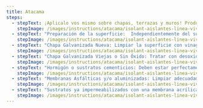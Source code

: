 ```yaml
---
title: Atacama
steps:
  - stepText: ¡Aplicalo vos mismo sobre chapas, terrazas y muros! Producto listo para usar. Aplicar con rodillo de lana sintética y/o pinceleta tantas manos hasta lograr el consumo mínimo recomendado que es de 1 lt por m2. Esto puede variar entre 2-4 manos. También puede utilizarse equipos tipo Airless. 
    stepImage: /images/instructions/atacama/isolant-aislantes-linea-vivienda-atacama-paso-a-paso-colocacion-paso-1.jpg
  - stepText: "Preparación de la superficie:  Independientemente del substrato en cuestión, siempre las superficies a tratar deben estar secas, libres de polvo, sin zonas flojas, rajaduras, grasitudes, hongos, óxido. De ser necesario eliminarlas y/o limpiarlas completamente valiéndose de cepillo de alambre o cerda dura, espátulas o hidro lavadoras, tal que se elimine toda suciedad o restos de materiales preexistentes, asegurarse de no dejar residuos de productos utilizados para la limpieza y quede perfectamente seca."
    stepImage: /images/instructions/atacama/isolant-aislantes-linea-vivienda-atacama-paso-a-paso-colocacion-paso-2.jpg
  - stepText: "Chapa Galvanizada Nueva: Limpiar la superficie con vinagre de alcohol hasta que la misma se oscurezca o bien podría usarse directamente un desoxidante fosfatizante. En ambos casos, enjuagar y dejar secar bien. Recubrir luego con Escudo Solar ATACAMA."
    stepImage: /images/instructions/atacama/isolant-aislantes-linea-vivienda-atacama-paso-a-paso-colocacion-paso-3.jpg
  - stepText: "Chapa Galvanizada Viejas o Sin Óxido: Tratar con desoxidante fosfatizante a modo de desengrasar la superficie y proveer un adecuado mordiente al substrato. Si existiese presencia de óxido, tratar previamente las áreas afectadas con un convertidor de óxido. Si hubiese algún tipo de orificios, fisuras, imperfecciónes en tornillos, etc., aplicar selladores o darle el tratamiento específico para ello. Luego recubrir con Escudo Solar ATACAMA."
    stepImage: /images/instructions/atacama/isolant-aislantes-linea-vivienda-atacama-paso-a-paso-colocacion-paso-4.jpg
  - stepText: "Hormigón o sustratos cementicios: Deben estar perfectamente curados, por al menos 30 días. El mismo debe ser imprimado previamente. Esta operación puede realizarse con el mismo producto ATACAMA con un agregado de 10 a 15% de agua, mezclar bien y aplicar. Una vez seco, aplicar el material puro. Si la superficie presenta grietas o fisuras deberán ser tratadas adecuadamente antes de colocar el producto."
    stepImage: /images/instructions/atacama/isolant-aislantes-linea-vivienda-atacama-paso-a-paso-colocacion-paso-5.jpg
  - stepText: "Membranas Asfálticas y/o aluminizadas: Limpiar adecuadamente, enjuagar y dejar secar. Aplicar producto puro."
    stepImage: /images/instructions/atacama/isolant-aislantes-linea-vivienda-atacama-paso-a-paso-colocacion-paso-6.jpg
  - stepText: "Sustratos ya impermeabilizados con una membrana acrílica común: Asegurarse la misma no presente partes flojas, ampollas, hongos, algas u otro tipo de elementos ajenos que puedan afectar la adhesión del escudo térmico. Para hongos/algas se puede utilizar una solución de Hipoclorito de Sodio: una parte de ésta diluida con 4 partes de agua. Enjuagar cuidadosamente, dejar secar. (Se recomienda utilizar guantes de látex y máscara de protección facial)."
    stepImage: /images/instructions/atacama/isolant-aislantes-linea-vivienda-atacama-paso-a-paso-colocacion-paso-7.jpg
---
```

